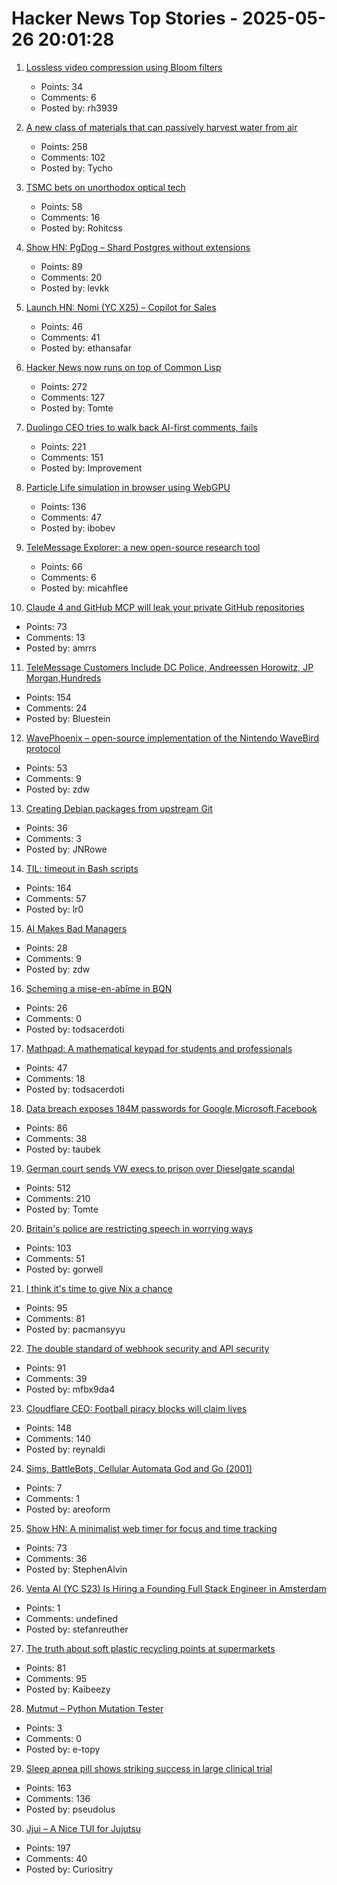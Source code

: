 # Hacker News Top Stories - 2025-05-26 20:01:28

1. [Lossless video compression using Bloom filters](https://github.com/ross39/new_bloom_filter_repo/blob/main/README.md)
   - Points: 34
   - Comments: 6
   - Posted by: rh3939

2. [A new class of materials that can passively harvest water from air](https://blog.seas.upenn.edu/penn-engineers-discover-a-new-class-of-materials-that-passively-harvest-water-from-air/)
   - Points: 258
   - Comments: 102
   - Posted by: Tycho

3. [TSMC bets on unorthodox optical tech](https://spectrum.ieee.org/microled-optical-chiplet)
   - Points: 58
   - Comments: 16
   - Posted by: Rohitcss

4. [Show HN: PgDog – Shard Postgres without extensions](https://github.com/pgdogdev/pgdog)
   - Points: 89
   - Comments: 20
   - Posted by: levkk

5. [Launch HN: Nomi (YC X25) – Copilot for Sales](undefined)
   - Points: 46
   - Comments: 41
   - Posted by: ethansafar

6. [Hacker News now runs on top of Common Lisp](https://lisp-journey.gitlab.io/blog/hacker-news-now-runs-on-top-of-common-lisp/)
   - Points: 272
   - Comments: 127
   - Posted by: Tomte

7. [Duolingo CEO tries to walk back AI-first comments, fails](https://htxt.co.za/2025/05/duolingo-ceo-tries-to-walk-back-ai-first-comments-fails/)
   - Points: 221
   - Comments: 151
   - Posted by: Improvement

8. [Particle Life simulation in browser using WebGPU](https://lisyarus.github.io/blog/posts/particle-life-simulation-in-browser-using-webgpu.html)
   - Points: 136
   - Comments: 47
   - Posted by: ibobev

9. [TeleMessage Explorer: a new open-source research tool](https://micahflee.com/telemessage-explorer-a-new-open-source-research-tool/)
   - Points: 66
   - Comments: 6
   - Posted by: micahflee

10. [Claude 4 and GitHub MCP will leak your private GitHub repositories](https://twitter.com/lbeurerkellner/status/1926991491735429514)
   - Points: 73
   - Comments: 13
   - Posted by: amrrs

11. [TeleMessage Customers Include DC Police, Andreessen Horowitz, JP Morgan,Hundreds](https://micahflee.com/telemessage-customers-include-dc-police-andreesen-horowitz-jp-morgan-and-hundreds-more/)
   - Points: 154
   - Comments: 24
   - Posted by: Bluestein

12. [WavePhoenix – open-source implementation of the Nintendo WaveBird protocol](https://github.com/loopj/wavephoenix)
   - Points: 53
   - Comments: 9
   - Posted by: zdw

13. [Creating Debian packages from upstream Git](https://optimizedbyotto.com/post/debian-packaging-from-git/)
   - Points: 36
   - Comments: 3
   - Posted by: JNRowe

14. [TIL: timeout in Bash scripts](https://heitorpb.github.io/bla/timeout/)
   - Points: 164
   - Comments: 57
   - Posted by: lr0

15. [AI Makes Bad Managers](https://staysaasy.com/management/2025/05/26/AI-management.html)
   - Points: 28
   - Comments: 9
   - Posted by: zdw

16. [Scheming a mise-en-abîme in BQN](https://panadestein.github.io/blog/posts/si.html#fnr.2)
   - Points: 26
   - Comments: 0
   - Posted by: todsacerdoti

17. [Mathpad: A mathematical keypad for students and professionals](https://github.com/Summa-Cogni/Mathpad)
   - Points: 47
   - Comments: 18
   - Posted by: todsacerdoti

18. [Data breach exposes 184M passwords for Google,Microsoft,Facebook](https://www.zdnet.com/article/massive-data-breach-exposes-184-million-passwords-for-google-microsoft-facebook-and-more/)
   - Points: 86
   - Comments: 38
   - Posted by: taubek

19. [German court sends VW execs to prison over Dieselgate scandal](https://www.politico.eu/article/german-court-vw-execs-prison-dieselgate-scandal-volkswagen-environment-illegal-pollution/)
   - Points: 512
   - Comments: 210
   - Posted by: Tomte

20. [Britain's police are restricting speech in worrying ways](https://www.economist.com/britain/2025/05/15/britains-police-are-restricting-speech-in-worrying-ways)
   - Points: 103
   - Comments: 51
   - Posted by: gorwell

21. [I think it's time to give Nix a chance](https://maych.in/blog/its-time-to-give-nix-a-chance/)
   - Points: 95
   - Comments: 81
   - Posted by: pacmansyyu

22. [The double standard of webhook security and API security](https://www.speakeasy.com/blog/webhook-security)
   - Points: 91
   - Comments: 39
   - Posted by: mfbx9da4

23. [Cloudflare CEO: Football piracy blocks will claim lives](https://torrentfreak.com/cloudflare-ceo-football-piracy-blocks-will-claim-lives-i-pray-no-one-dies-250526/)
   - Points: 148
   - Comments: 140
   - Posted by: reynaldi

24. [Sims, BattleBots, Cellular Automata God and Go (2001)](https://www.gamestudies.org/0102/pearce/)
   - Points: 7
   - Comments: 1
   - Posted by: areoform

25. [Show HN: A minimalist web timer for focus and time tracking](https://iamlockedin.com/)
   - Points: 73
   - Comments: 36
   - Posted by: StephenAlvin

26. [Venta AI (YC S23) Is Hiring a Founding Full Stack Engineer in Amsterdam](https://www.ycombinator.com/companies/venta-ai/jobs/K8m4p6z-founding-full-stack-engineer)
   - Points: 1
   - Comments: undefined
   - Posted by: stefanreuther

27. [The truth about soft plastic recycling points at supermarkets](https://www.everydayplastic.org/softplastic)
   - Points: 81
   - Comments: 95
   - Posted by: Kaibeezy

28. [Mutmut – Python Mutation Tester](https://github.com/boxed/mutmut)
   - Points: 3
   - Comments: 0
   - Posted by: e-topy

29. [Sleep apnea pill shows striking success in large clinical trial](https://www.science.org/content/article/sleep-apnea-pill-shows-striking-success-large-clinical-trial)
   - Points: 163
   - Comments: 136
   - Posted by: pseudolus

30. [Jjui – A Nice TUI for Jujutsu](https://github.com/idursun/jjui)
   - Points: 197
   - Comments: 40
   - Posted by: Curiositry

